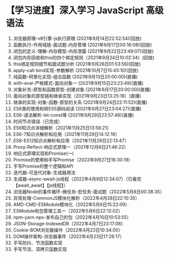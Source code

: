 # 【学习进度】深入学习 JavaScript 高级语法

1. 浏览器原理-v8引擎-js执行原理  (2021年9月14日22:52:54)(回放)
2. 函数执行-作用域链-面试题-内存管理  (2021年9月17日00:16:08)(回放)
3. 闭包的定义-理解-内存模型-内存泄露  (2021年9月22日23:49:07)(回放)
4. 闭包内存回收和this的四个绑定规则（2021年9月24日10:02:34）(回放)
5. this绑定规则细节和面试题分析  (2021年9月26日01:53:56)(回放)
6. apply-call-bind实现-参数解析  (2021年10月7日15:45:10)(回放)
7. 纯函数-柯里化实现-组合函数  (2021年9月13日20:00:00)(直播)
8. with-eval-严格模式-面向对象一  (2021年9月15日23:23:49)(直播)
9. 对象补充-原型和函数原型-创建对象  (2021年9月17日20:00:00)(直播)
10. 面向对象的原型链和继承实现（2021年9月23日13:25:18）(直播)
11. 继承的实现-对象-函数-原型的关系  (2021年9月24日22:11:52)(直播)
12.  ES6类的使用和转ES5源码阅读  (2021年9月27日23:04:27)(直播)
13.  ES6-语法解析-let-const等  (2021年9月29日23:57:48)(直播)
14. 时间节点错误（已完成）
15.  ES6知识点详细解析（2021年11月25日13:56:21）
16. ES6-7知识点解析和应用（2021年11月29日14:12:19）
17. ES8-ES12知识点解析和应用（2021年11月29日22:13:47）
18. Proxy-Reflect-响应式原理一（2021年12月6日21:46:22）
19. 响应式原理实现和Promise(一) 
20. Promise的使用和手写Promise（2022年9月27日16:30:19）
21. 手写Promise的整个逻辑和API
22. 迭代器-可迭代对象-生成器用法
23. 生成器-async-await-js线程（2022年4月9日12:34:07）（已看完【await_await】【js线程】）
24. 浏览器Node的事件循环-微任务-宏任务-面试题（2022年5月8日00:38:35）
25. 异常处理-CommonJS模块化解析（2022年4月28日22:10:35）
26. AMD-CMD-ESModule模块化（2022年5月6日15:22:09）
27. ESModule和包管理工具一（2022年5月6日22:12:02）
28. npm-yarn-npx-发布自己的包（2022年4月10日10:53:55）
29. JSON-Storage-IndexedDB（2022年4月7日23:17:08）
30. Cookie-BOM浏览器操作（2022年4月23日10:34:00）
31. DOM操作架构-浏览器事件（2022年4月23日17:26:17）
32. 手写防抖、节流函数实现
33. 手写节流、深拷贝函数实现

